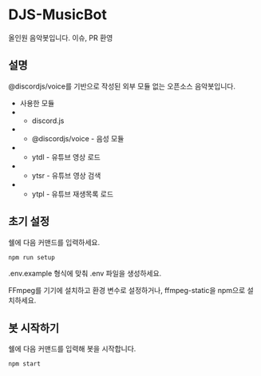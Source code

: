 # DJS-MusicBot

올인원 음악봇입니다. 이슈, PR 환영

## 설명

@discordjs/voice를 기반으로 작성된 외부 모듈 없는 오픈소스 음악봇입니다.

- 사용한 모듈
- - discord.js
- - @discordjs/voice - 음성 모듈
- - ytdl - 유튜브 영상 로드
- - ytsr - 유튜브 영상 검색
- - ytpl - 유튜브 재생목록 로드

## 초기 설정

쉘에 다음 커맨드를 입력하세요.

```sh
npm run setup
```

.env.example 형식에 맞춰 .env 파일을 생성하세요.

FFmpeg를 기기에 설치하고 환경 변수로 설정하거나, ffmpeg-static을 npm으로 설치하세요.

## 봇 시작하기

쉘에 다음 커맨드를 입력해 봇을 시작합니다.

```js
npm start
```